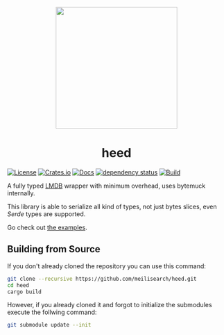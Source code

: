 <p align="center"><img width="280px" src="https://raw.githubusercontent.com/meilisearch/heed/main/assets/heed-pigeon-logo.png"></a>
<h1 align="center" >heed</h1>

[![License](https://img.shields.io/badge/license-MIT-green)](#LICENSE)
[![Crates.io](https://img.shields.io/crates/v/heed)](https://crates.io/crates/heed)
[![Docs](https://docs.rs/heed/badge.svg)](https://docs.rs/heed)
[![dependency status](https://deps.rs/repo/github/meilisearch/heed/status.svg)](https://deps.rs/repo/github/meilisearch/heed)
[![Build](https://github.com/meilisearch/heed/actions/workflows/rust.yml/badge.svg)](https://github.com/meilisearch/heed/actions/workflows/rust.yml)

A fully typed [LMDB](https://en.wikipedia.org/wiki/Lightning_Memory-Mapped_Database) wrapper with minimum overhead, uses bytemuck internally.

This library is able to serialize all kind of types, not just bytes slices, even _Serde_ types are supported.

Go check out [the examples](heed/examples/).

## Building from Source

If you don't already cloned the repository you can use this command:

```bash
git clone --recursive https://github.com/meilisearch/heed.git
cd heed
cargo build
```

However, if you already cloned it and forgot to initialize the submodules execute the follwing command:

```bash
git submodule update --init
```
